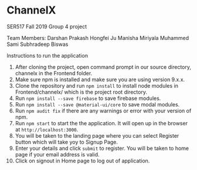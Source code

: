 # ChannelX
SER517 Fall 2019 Group 4 project

Team Members:
Darshan Prakash
Hongfei Ju
Manisha Miriyala
Muhammed Sami
Subhradeep Biswas

Instructions to run the application
1. After cloning the project, open command prompt in our source directory, channelx in the Frontend folder.
2. Make sure npm is installed and make sure you are using version 9.x.x.
3. Clone the repository and run ```npm install``` to install node modules in Frontend/channelx/ which is the project root directory.
4. Run ```npm install --save firebase``` to save firebase modules.
5. Run ```npm install --save @material-ui/core``` to save modal modules.
6. Run ```npm audit fix``` if there are any warnings or error with your version of npm.
7. Run ```npm start``` to start the the application. It will open up in the browser at ```http://localhost:3000```.
8. You will be taken to the landing page where you can select Register button which will take yoy to Signup Page.
9. Enter your details and click ```submit``` to register. You will be taken to home page if your email address is valid.
10. Click on signout in Home page to log out of application.
